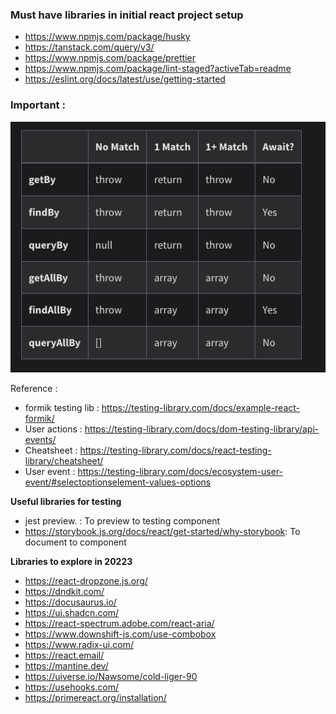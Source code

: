 ### Must have libraries in initial react project setup 
- https://www.npmjs.com/package/husky
- https://tanstack.com/query/v3/
- https://www.npmjs.com/package/prettier
- https://www.npmjs.com/package/lint-staged?activeTab=readme
- https://eslint.org/docs/latest/use/getting-started


### Important : 

[![alt text](https://github.com/ragunanthan/UnitTestingReact/blob/main/Screenshot%202023-06-17%20at%201.20.07%20PM.png)](https://github.com/ragunanthan/UnitTestingReact/blob/cb7564420e5095015949c791c38e472b4f296142/Screenshot%202023-06-17%20at%201.20.07%20PM.png)

Reference : 
 - formik testing lib  : https://testing-library.com/docs/example-react-formik/
 - User actions :  https://testing-library.com/docs/dom-testing-library/api-events/
 - Cheatsheet :  https://testing-library.com/docs/react-testing-library/cheatsheet/
 - User event  : https://testing-library.com/docs/ecosystem-user-event/#selectoptionselement-values-options



**Useful libraries for testing** 
- jest preview. : To preview to testing component
- https://storybook.js.org/docs/react/get-started/why-storybook: To document to component

**Libraries to explore in 20223** 
- https://react-dropzone.js.org/
- https://dndkit.com/
- https://docusaurus.io/
- https://ui.shadcn.com/
- https://react-spectrum.adobe.com/react-aria/
- https://www.downshift-js.com/use-combobox
- https://www.radix-ui.com/
- https://react.email/
- https://mantine.dev/
- https://uiverse.io/Nawsome/cold-liger-90
- https://usehooks.com/
- https://primereact.org/installation/
